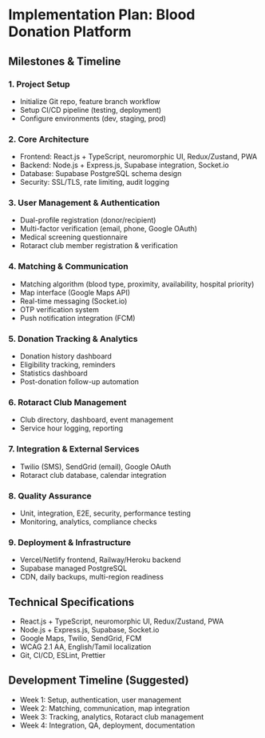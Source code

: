# Implementation Plan: Blood Donation Platform

## Milestones & Timeline

### 1. Project Setup
- Initialize Git repo, feature branch workflow
- Setup CI/CD pipeline (testing, deployment)
- Configure environments (dev, staging, prod)

### 2. Core Architecture
- Frontend: React.js + TypeScript, neuromorphic UI, Redux/Zustand, PWA
- Backend: Node.js + Express.js, Supabase integration, Socket.io
- Database: Supabase PostgreSQL schema design
- Security: SSL/TLS, rate limiting, audit logging

### 3. User Management & Authentication
- Dual-profile registration (donor/recipient)
- Multi-factor verification (email, phone, Google OAuth)
- Medical screening questionnaire
- Rotaract club member registration & verification

### 4. Matching & Communication
- Matching algorithm (blood type, proximity, availability, hospital priority)
- Map interface (Google Maps API)
- Real-time messaging (Socket.io)
- OTP verification system
- Push notification integration (FCM)

### 5. Donation Tracking & Analytics
- Donation history dashboard
- Eligibility tracking, reminders
- Statistics dashboard
- Post-donation follow-up automation

### 6. Rotaract Club Management
- Club directory, dashboard, event management
- Service hour logging, reporting

### 7. Integration & External Services
- Twilio (SMS), SendGrid (email), Google OAuth
- Rotaract club database, calendar integration

### 8. Quality Assurance
- Unit, integration, E2E, security, performance testing
- Monitoring, analytics, compliance checks

### 9. Deployment & Infrastructure
- Vercel/Netlify frontend, Railway/Heroku backend
- Supabase managed PostgreSQL
- CDN, daily backups, multi-region readiness

## Technical Specifications
- React.js + TypeScript, neuromorphic UI, Redux/Zustand, PWA
- Node.js + Express.js, Supabase, Socket.io
- Google Maps, Twilio, SendGrid, FCM
- WCAG 2.1 AA, English/Tamil localization
- Git, CI/CD, ESLint, Prettier

## Development Timeline (Suggested)
- Week 1: Setup, authentication, user management
- Week 2: Matching, communication, map integration
- Week 3: Tracking, analytics, Rotaract club management
- Week 4: Integration, QA, deployment, documentation
